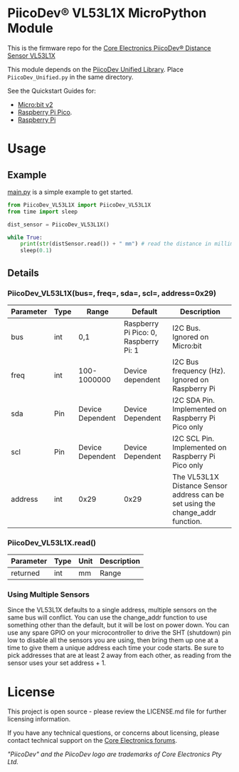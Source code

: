 # PiicoDev® VL53L1X MicroPython Module

This is the firmware repo for the [Core Electronics PiicoDev® Distance Sensor VL53L1X](https://core-electronics.com.au/catalog/product/view/sku/CE07741)

This module depends on the [PiicoDev Unified Library](https://github.com/CoreElectronics/CE-PiicoDev-Unified). Place `PiicoDev_Unified.py` in the same directory.

See the Quickstart Guides for:
- [Micro:bit v2](https://core-electronics.com.au/tutorials/piicodev-distance-sensor-vl53l1x-micro-bit-guide.html)
- [Raspberry Pi Pico](https://core-electronics.com.au/tutorials/piicodev-distance-sensor-vl53l1x-raspberry-pi-pico-guide.html).
- [Raspberry Pi](https://core-electronics.com.au/tutorials/piicodev-raspberrypi/piicodev-distance-sensor-vl53l1x-raspberry-pi-guide.html)

# Usage
## Example
[main.py](https://github.com/CoreElectronics/CE-PiicoDev-VL53L1X-MicroPython-Module/blob/main/main.py) is a simple example to get started.
```python
from PiicoDev_VL53L1X import PiicoDev_VL53L1X
from time import sleep

dist_sensor = PiicoDev_VL53L1X()

while True:
    print(str(distSensor.read()) + " mm") # read the distance in millimetres convert the number to a string and print
    sleep(0.1)
```
## Details
### PiicoDev_VL53L1X(bus=, freq=, sda=, scl=, address=0x29)
Parameter | Type | Range | Default | Description
--- | --- | --- | --- | ---
bus | int | 0,1 | Raspberry Pi Pico: 0, Raspberry Pi: 1 | I2C Bus.  Ignored on Micro:bit
freq | int | 100-1000000 | Device dependent | I2C Bus frequency (Hz).  Ignored on Raspberry Pi
sda | Pin | Device Dependent | Device Dependent | I2C SDA Pin. Implemented on Raspberry Pi Pico only
scl | Pin | Device Dependent | Device Dependent | I2C SCL Pin. Implemented on Raspberry Pi Pico only
address | int | 0x29 | 0x29 | The VL53L1X Distance Sensor address can be set using the change_addr function.

### PiicoDev_VL53L1X.read()
Parameter | Type | Unit | Description
--- | --- | --- | ---
returned | int | mm | Range

### Using Multiple Sensors
Since the VL53L1X defaults to a single address, multiple sensors on the same bus will conflict. You can use the change_addr function to use something other than the default, but it will be lost on power down. You can use any spare GPIO on your microcontroller to drive the SHT (shutdown) pin low to disable all the sensors you are using, then bring them up one at a time to give them a unique address each time your code starts. Be sure to pick addresses that are at least 2 away from each other, as reading from the sensor uses your set address + 1.

# License
This project is open source - please review the LICENSE.md file for further licensing information.

If you have any technical questions, or concerns about licensing, please contact technical support on the [Core Electronics forums](https://forum.core-electronics.com.au/).

*\"PiicoDev\" and the PiicoDev logo are trademarks of Core Electronics Pty Ltd.*
